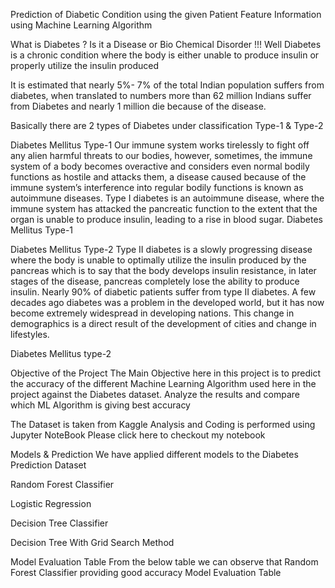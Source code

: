 Prediction of Diabetic Condition using the given Patient Feature Information using Machine Learning Algorithm


What is Diabetes ? Is it a Disease or Bio Chemical Disorder !!!
Well Diabetes is a chronic condition where the body is either unable to produce insulin or properly utilize the insulin produced

It is estimated that nearly 5%- 7% of the total Indian population suffers from diabetes, when translated to numbers more than 62 million Indians suffer from Diabetes and nearly 1 million die because of the disease.

Basically there are 2 types of Diabetes under classification
Type-1 & Type-2

Diabetes Mellitus Type-1
Our immune system works tirelessly to fight off any alien harmful threats to our bodies, however, sometimes, the immune system of a body becomes overactive and considers even normal bodily functions as hostile and attacks them, a disease caused because of the immune system’s interference into regular bodily functions is known as autoimmune diseases. Type I diabetes is an autoimmune disease, where the immune system has attacked the pancreatic function to the extent that the organ is unable to produce insulin, leading to a rise in blood sugar.
Diabetes Mellitus Type-1

Diabetes Mellitus Type-2
Type II diabetes is a slowly progressing disease where the body is unable to optimally utilize the insulin produced by the pancreas which is to say that the body develops insulin resistance, in later stages of the disease, pancreas completely lose the ability to produce insulin. Nearly 90% of diabetic patients suffer from type II diabetes. A few decades ago diabetes was a problem in the developed world, but it has now become extremely widespread in developing nations. This change in demographics is a direct result of the development of cities and change in lifestyles.

Diabetes Mellitus type-2

Objective of the Project
The Main Objective here in this project is to predict the accuracy of the different Machine Learning Algorithm used here in the project against the Diabetes dataset. Analyze the results and compare which ML Algorithm is giving best accuracy

The Dataset is taken from Kaggle
Analysis and Coding is performed using Jupyter NoteBook
Please click here to checkout my notebook

Models & Prediction
We have applied different models to the Diabetes Prediction Dataset

Random Forest Classifier

Logistic Regression

Decision Tree Classifier

Decision Tree With Grid Search Method

Model Evaluation Table
From the below table we can observe that Random Forest Classifier providing good accuracy
Model Evaluation Table
